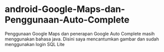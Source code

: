 # android-Google-Maps-dan-Penggunaan-Auto-Complete
Penggunaan Google Maps dan penerapan Google Auto Complete masih menggunakan bahasa java.
Disini saya mencantumkan gambar dan sudah menggunakan login SQL Lite

